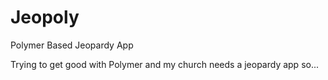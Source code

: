 # Jeopoly
Polymer Based Jeopardy App

Trying to get good with Polymer and my church needs a jeopardy app so...
